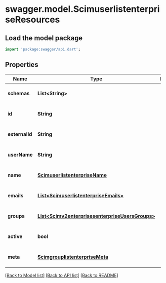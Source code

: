 # swagger.model.ScimuserlistenterpriseResources

## Load the model package
```dart
import 'package:swagger/api.dart';
```

## Properties
Name | Type | Description | Notes
------------ | ------------- | ------------- | -------------
**schemas** | **List&lt;String&gt;** |  | [optional] [default to []]
**id** | **String** |  | [optional] [default to null]
**externalId** | **String** |  | [optional] [default to null]
**userName** | **String** |  | [optional] [default to null]
**name** | [**ScimuserlistenterpriseName**](ScimuserlistenterpriseName.md) |  | [optional] [default to null]
**emails** | [**List&lt;ScimuserlistenterpriseEmails&gt;**](ScimuserlistenterpriseEmails.md) |  | [optional] [default to []]
**groups** | [**List&lt;Scimv2enterprisesenterpriseUsersGroups&gt;**](Scimv2enterprisesenterpriseUsersGroups.md) |  | [optional] [default to []]
**active** | **bool** |  | [optional] [default to null]
**meta** | [**ScimgrouplistenterpriseMeta**](ScimgrouplistenterpriseMeta.md) |  | [optional] [default to null]

[[Back to Model list]](../README.md#documentation-for-models) [[Back to API list]](../README.md#documentation-for-api-endpoints) [[Back to README]](../README.md)

